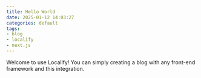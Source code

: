 ```yaml
---
title: Hello World
date: 2025-01-12 14:03:27
categories: default
tags:
- blog
- localify
- next.js
---
```


Welcome to use Localify! You can simply creating a blog with any front-end framework and this integration.